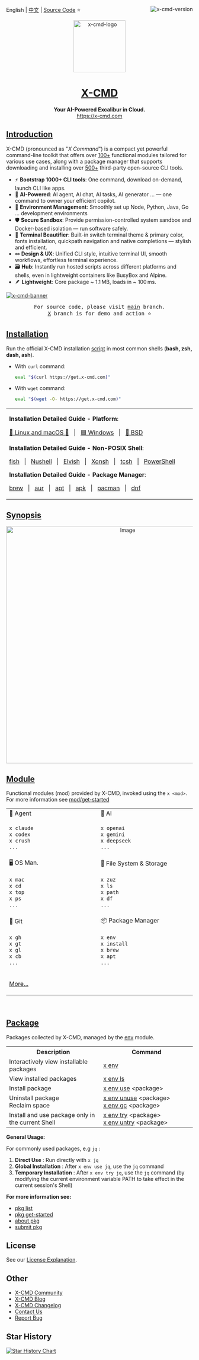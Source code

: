 English | [中文](README.cn.md) | [Source Code](https://github.com/x-cmd/x-cmd/tree/main/mod) ⭐ <a target="_blank" href="https://x-cmd.com/v"><img align="right"  alt="x-cmd-version" src="https://img.shields.io/github/v/release/x-cmd/x-cmd?label=latest&labelColor=107fbc&color=107fbc"></a>

<p align="center">
    <a target="_blank" href="https://x-cmd.com/">
        <img src="https://user-images.githubusercontent.com/40693636/218274071-92a26d84-0550-4b90-a0ba-7d54118c56e1.png" alt="x-cmd-logo" width="140">
    </a>
</p>

<h1 align="center"><a href="https://x-cmd.com/">X-CMD</a></h1>

<p align="center">
  <b>Your AI-Powered Excalibur in Cloud.</b>
  <br>
  <a href="https://x-cmd.com/">https://x-cmd.com</a>
</p>


## [Introduction](https://x-cmd.com)

X-CMD (pronounced as "*X Command*") is a compact yet powerful command-line toolkit that offers over <ins>100+</ins> functional modules tailored for various use cases, along with a package manager that supports downloading and installing over <ins>500+</ins> third-party open-source CLI tools.


- ⚡ **Bootstrap 1000+ CLI tools**: One command, download on-demand, launch CLI like apps.
- 🧠 **AI-Powered**: AI agent, AI chat, AI tasks, AI generator ... — one command to owner your efficient copilot.
- 🧩 **Environment Management**: Smoothly set up Node, Python, Java, Go … development environments
- 🛡️ **Secure Sandbox**: Provide permission-controlled system sandbox and Docker-based isolation — run software safely.
- 🎨 **Terminal Beautifier**: Built-in switch terminal theme & primary color, fonts installation, quickpath navigation and native completions — stylish and efficient.
- ∞ **Design & UX**: Unified CLI style, intuitive terminal UI, smooth workflows, effortless terminal experience.
- 🗃️ **Hub**: Instantly run hosted scripts across different platforms and shells, even in lightweight containers like BusyBox and Alpine.
- 🪶 **Lightweight**: Core package ~ 1.1 MB, loads in ~ 100 ms.

[![x-cmd-banner](https://cdn.jsdelivr.net/gh/Zhengqbbb/Zhengqbbb@v1.2.2/x-cmd/x-cmd-banner.png)](https://x-cmd.com)

<pre align="center">
For <bold>source code</bold>, please visit <a href="https://github.com/x-cmd/x-cmd/tree/main/mod">main</a> branch.
<a href="https://github.com/x-cmd/x-cmd/tree/X/README.md">X</a> branch is for demo and action ⭐
</pre>

## [Installation](https://x-cmd.com/start/)

Run the official X-CMD installation [script](https://github.com/x-cmd/get/blob/main/index.html) in most common shells (**bash, zsh, dash, ash**).

- With `curl` command:
  ```sh
  eval "$(curl https://get.x-cmd.com)"
  ```
- With `wget` command:
  ```sh
  eval "$(wget -O- https://get.x-cmd.com)"
  ```

<table>
<tbody>
<tr>
<td width="1000px">

**Installation Detailed Guide - Platform**:

[🐧 Linux and macOS 🍎](https://x-cmd.com/start/linux) &nbsp; | &nbsp; [🟦 Windows](https://x-cmd.com/start/windows) &nbsp; | &nbsp; [🔴 BSD](https://www.x-cmd.com/start/bsd)

**Installation Detailed Guide - Non-POSIX Shell**:

[fish](https://x-cmd.com/start/fish) &nbsp; | &nbsp; [Nushell](https://x-cmd.com/start/nushell) &nbsp; | &nbsp; [Elvish](https://x-cmd.com/start/elvish) &nbsp; | &nbsp; [Xonsh](https://x-cmd.com/start/xonsh) &nbsp; | &nbsp; [tcsh](https://x-cmd.com/start/tcsh) &nbsp; | &nbsp; [PowerShell](https://x-cmd.com/start/powershell)

**Installation Detailed Guide - Package Manager**:

[brew](https://x-cmd.com/start/#homebrew) &nbsp; | &nbsp; [aur](https://x-cmd.com/start/#homebrew) &nbsp; | &nbsp; [apt](https://x-cmd.com/start/#apt) &nbsp; | &nbsp; [apk](https://x-cmd.com/start/#apk) &nbsp; | &nbsp; [pacman](https://x-cmd.com/start/#pacman) &nbsp; | &nbsp; [dnf](https://x-cmd.com/start/#dnf)

</td>
</tr>
</tbody>
</table>

## [Synopsis](https://x-cmd.com/start/design)

<p align="center">
<a href="https://x-cmd.com/start/design">
<img align="center" width="640" alt="Image" src="https://cdn.jsdelivr.net/gh/Zhengqbbb/Zhengqbbb@v1.2.2/x-cmd/x-cmd-synopsis.png" />
</a>
</p>

## [Module](https://x-cmd.com/mod/)

Functional modules (mod) provided by X-CMD, invoked using the `x <mod>`.
<br>
For more information see [mod/get-started](https://www.x-cmd.com/mod/get-started)

<table>
<tr>
<td width="500px"> 🤖 Agent </td>
<td width="500px"> 🧠 AI </td>
</tr>
<tr>
<td width="500px">

```sh
x claude
x codex
x crush
...
```

</td>
<td width="500px">

```sh
x openai
x gemini
x deepseek
...
```

</td>
</tr>

<tr>
<td width="500px"> 🖥️ OS Man. </td>
<td width="500px"> 📁 File System & Storage </td>
</tr>
<tr>
<td width="500px">

```sh
x mac
x cd
x top
x ps
...
```

</td>
<td width="500px">

```sh
x zuz
x ls
x path
x df
...
```

</td>
</tr>

<tr>
<td width="500px"> 🫙 Git </td>
<td width="500px"> 📦 Package Manager </td>
</tr>
<tr>
<td width="500px">

```sh
x gh
x gt
x gl
x cb
...
```

</td>
<td width="500px">

```sh
x env
x install
x brew
x apt
...
```

</td>
</tr>

<tr>
<td colspan="2">

[More...](https://www.x-cmd.com/mod/)

</td>
</tr>
</table>
<br>

## [Package](https://www.x-cmd.com/pkg/)

Packages collected by X-CMD, managed by the [env](https://www.x-cmd.com/mod/env) module.

<table>
  <tr>
    <th width="500px">Description</th>
    <th width="500px">Command</th>
  </tr>
  <tr>
    <td>Interactively view installable packages</td>
    <td><a href="https://www.x-cmd.com/mod/env">x env</a></td>
  </tr>
  <tr>
    <td>View installed packages</td>
    <td><a href="https://www.x-cmd.com/mod/env/ls">x env ls</a></td>
  </tr>
  <tr>
    <td>Install package</td>
    <td><a href="https://www.x-cmd.com/mod/env/use">x env use</a> &lt;package&gt;</td>
  </tr>
  <tr>
    <td>Uninstall package<br>Reclaim space</td>
    <td>
      <a href="https://www.x-cmd.com/mod/env/unuse">x env unuse</a> &lt;package&gt;<br>
      <a href="https://www.x-cmd.com/mod/env/gc">x env gc</a> &lt;package&gt;
    </td>
  </tr>
  <tr>
    <td>Install and use package only in the current Shell</td>
    <td>
      <a href="https://www.x-cmd.com/mod/env/try">x env try</a> &lt;package&gt;<br>
      <a href="https://www.x-cmd.com/mod/env/untry">x env untry</a> &lt;package&gt;
    </td>
  </tr>
</table>


**General Usage:**

For commonly used packages, e.g `jq` :

1. **Direct Use** : Run directly with `x jq`
2. **Global Installation** : After `x env use jq`, use the `jq` command
3. **Temporary Installation** : After `x env try jq`, use the `jq` command (by modifying the current environment variable PATH to take effect in the current session's Shell)

**For more information see:**

- [pkg list](https://www.x-cmd.com/pkg/)
- [pkg get-started](https://www.x-cmd.com/pkg/get-started)
- [about pkg](https://www.x-cmd.com/pkg/diff-install-method)
- [submit pkg](https://www.x-cmd.com/pkg/submit)

## License

See our [License Explanation](https://www.x-cmd.com/start/license).

## Other

- [X-CMD Community](https://www.x-cmd.com/start/community)
- [X-CMD Blog](https://www.x-cmd.com/blog/)
- [X-CMD Changelog](https://www.x-cmd.com/v)
- [Contact Us](https://www.x-cmd.com/start/feedback)
- [Report Bug](https://github.com/x-cmd/x-cmd/issues/new?template=1-bug-report.yml)

## Star History

[![Star History Chart](https://api.star-history.com/svg?repos=x-cmd/x-cmd&type=Date)](https://star-history.com/#x-cmd/x-cmd&Date)
